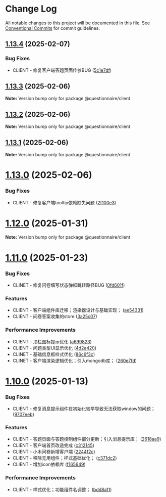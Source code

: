 # Change Log

All notable changes to this project will be documented in this file.
See [Conventional Commits](https://conventionalcommits.org) for commit guidelines.

## [1.13.4](https://github.com/indulgeback/react-questionnaire/compare/v1.13.3...v1.13.4) (2025-02-07)


### Bug Fixes

* CLIENT - 修复客户端答题页面传参BUG ([5c1e7df](https://github.com/indulgeback/react-questionnaire/commit/5c1e7dff39738bda777200f316cb4580b787434a))





## [1.13.3](https://github.com/indulgeback/react-questionnaire/compare/v1.13.2...v1.13.3) (2025-02-06)

**Note:** Version bump only for package @questionnaire/client





## [1.13.2](https://github.com/indulgeback/react-questionnaire/compare/v1.13.1...v1.13.2) (2025-02-06)

**Note:** Version bump only for package @questionnaire/client





## [1.13.1](https://github.com/indulgeback/react-questionnaire/compare/v1.13.0...v1.13.1) (2025-02-06)

**Note:** Version bump only for package @questionnaire/client





# [1.13.0](https://github.com/indulgeback/react-questionnaire/compare/v1.12.0...v1.13.0) (2025-02-06)


### Bug Fixes

* CLIENT - 修复客户端tooltip依赖缺失问题 ([2f100e3](https://github.com/indulgeback/react-questionnaire/commit/2f100e32d2f0c2131ea46db42caffa7e62192335))





# [1.12.0](https://github.com/indulgeback/react-questionnaire/compare/v1.11.0...v1.12.0) (2025-01-31)

**Note:** Version bump only for package @questionnaire/client





# [1.11.0](https://github.com/indulgeback/react-questionnaire/compare/v1.10.0...v1.11.0) (2025-01-23)


### Bug Fixes

* CLINET - 修复问卷填写状态弹框跳转路径BUG ([0fd601f](https://github.com/indulgeback/react-questionnaire/commit/0fd601f03b131839c63a07cf5afff688637a3d47))


### Features

* CLIENT - 客户端组件库迁移；渲染器设计与基础实现； ([ae54331](https://github.com/indulgeback/react-questionnaire/commit/ae543316c0d4615eae021dff8997ee59fe76fffe))
* CLIENT - 问卷答案收集的store ([3a25c07](https://github.com/indulgeback/react-questionnaire/commit/3a25c07ce15f126548e6fdc971de22ad95be6cfd))


### Performance Improvements

* CLIENT - 顶栏图标提示优化 ([a699823](https://github.com/indulgeback/react-questionnaire/commit/a699823f4431b4cda3ba05e638a4779e152b3e03))
* CLIENT - 问题类型UI显示优化 ([4d2a420](https://github.com/indulgeback/react-questionnaire/commit/4d2a42005519830d19a7722040da5ae1688d298c))
* CLINET - 基础信息框样式优化 ([86c6f3c](https://github.com/indulgeback/react-questionnaire/commit/86c6f3c01dcfdb63ce207c3599e46f26d9c13891))
* CLINET - 客户端渲染逻辑优化；引入mongodb库； ([260e7fd](https://github.com/indulgeback/react-questionnaire/commit/260e7fdc235f007041d2bab33190b536bb6b6e48))





# [1.10.0](https://github.com/indulgeback/react-questionnaire/compare/v1.9.4...v1.10.0) (2025-01-13)


### Bug Fixes

* CLIENT - 修复消息提示组件在初始化较早导致无法获取window的问题； ([9707eeb](https://github.com/indulgeback/react-questionnaire/commit/9707eebf2d780238a27fe2292e590b207edcee87))


### Features

* CLIENT - 答题页面与答题控制组件部分更新；引入消息提示库； ([2618aa9](https://github.com/indulgeback/react-questionnaire/commit/2618aa980bd8f13ee3c6d7c9be95e46047a87cda))
* CLIENT - 客户端首页改造完成 ([c312145](https://github.com/indulgeback/react-questionnaire/commit/c312145bdc58de32182721f0485b5ea7c00cc32b))
* CLIENT - 小木问卷新增客户端 ([2244f2c](https://github.com/indulgeback/react-questionnaire/commit/2244f2c225ac1021a219152f72ea842f90b7e898))
* CLIENT - 移除无用组件；样式基础优化； ([c371dc2](https://github.com/indulgeback/react-questionnaire/commit/c371dc25da87c0604f9c82ce3f34b3c196d69dc5))
* CLIENT - 增加icon依赖库 ([f165649](https://github.com/indulgeback/react-questionnaire/commit/f16564942b76d3499a7fd2aa8a2d3cb3e987b826))


### Performance Improvements

* CLIENT - 样式优化；功能组件名调整； ([bdd8a11](https://github.com/indulgeback/react-questionnaire/commit/bdd8a11549df5dd4fcadf0841b84b725a08e1cff))
